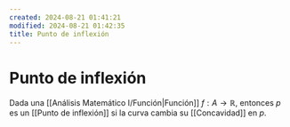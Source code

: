 ```yaml
---
created: 2024-08-21 01:41:21
modified: 2024-08-21 01:42:35
title: Punto de inflexión
---
```


# Punto de inflexión

Dada una [[Análisis Matemático I/Función|Función]] $f: A \to \mathbb{R}$, entonces $p$ es un [[Punto de inflexión]] si la curva cambia su [[Concavidad]] en $p$.
